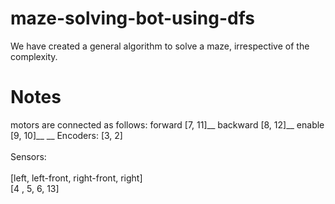# maze-solving-bot-using-dfs
We have created a general algorithm to solve a maze, irrespective of the complexity. 
# Notes
motors are connected as follows:
forward [7, 11]__
backward [8, 12]__
enable [9, 10]__
__
Encoders: [3, 2]\
\
Sensors:\
\
[left, left-front, right-front, right]\
[4   ,          5,           6,    13]
